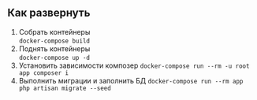 ## Как развернуть

1. Собрать контейнеры <br>```docker-compose build```
2. Поднять контейнеры  <br>```docker-compose up -d```
3. Установить зависимости композер ```docker-compose run --rm -u root app composer i```
4. Выполнить миграции и заполнить БД ```docker-compose run --rm app php artisan migrate --seed```
